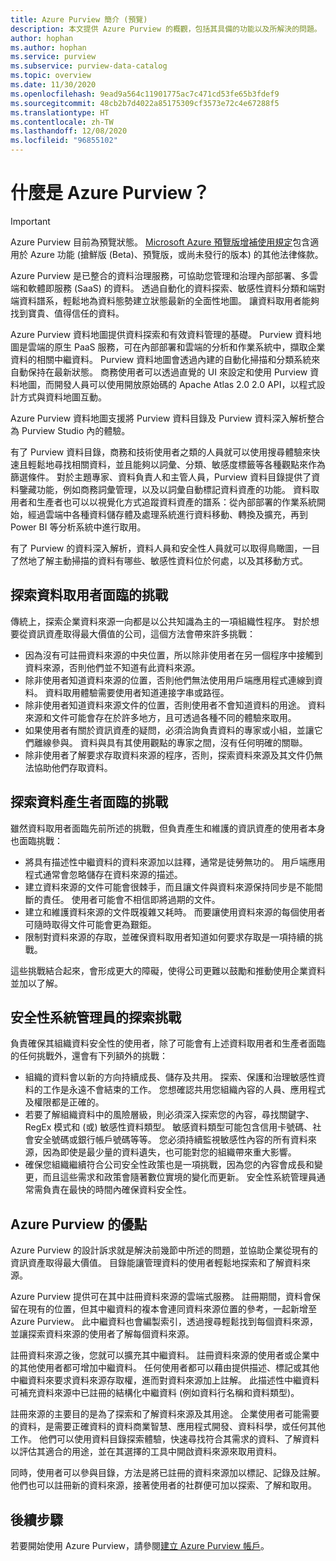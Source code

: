 ```yaml
---
title: Azure Purview 簡介 (預覽)
description: 本文提供 Azure Purview 的概觀，包括其具備的功能以及所解決的問題。 Azure Purview 可讓任何使用者註冊、探索、了解及取用資料來源。
author: hophan
ms.author: hophan
ms.service: purview
ms.subservice: purview-data-catalog
ms.topic: overview
ms.date: 11/30/2020
ms.openlocfilehash: 9ead9a564c11901775ac7c471cd53fe65b3fdef9
ms.sourcegitcommit: 48cb2b7d4022a85175309cf3573e72c4e67288f5
ms.translationtype: HT
ms.contentlocale: zh-TW
ms.lasthandoff: 12/08/2020
ms.locfileid: "96855102"
---
```

# <a name="what-is-azure-purview"></a>什麼是 Azure Purview？

> [!IMPORTANT]
> Azure Purview 目前為預覽狀態。 [Microsoft Azure 預覽版增補使用規定](https://azure.microsoft.com/support/legal/preview-supplemental-terms/)包含適用於 Azure 功能 (搶鮮版 (Beta)、預覽版，或尚未發行的版本) 的其他法律條款。

Azure Purview 是已整合的資料治理服務，可協助您管理和治理內部部署、多雲端和軟體即服務 (SaaS) 的資料。 透過自動化的資料探索、敏感性資料分類和端對端資料譜系，輕鬆地為資料態勢建立狀態最新的全面性地圖。 讓資料取用者能夠找到寶貴、值得信任的資料。

Azure Purview 資料地圖提供資料探索和有效資料管理的基礎。 Purview 資料地圖是雲端的原生 PaaS 服務，可在內部部署和雲端的分析和作業系統中，擷取企業資料的相關中繼資料。 Purview 資料地圖會透過內建的自動化掃描和分類系統來自動保持在最新狀態。 商務使用者可以透過直覺的 UI 來設定和使用 Purview 資料地圖，而開發人員可以使用開放原始碼的 Apache Atlas 2.0 2.0 API，以程式設計方式與資料地圖互動。

Azure Purview 資料地圖支援將 Purview 資料目錄及 Purview 資料深入解析整合為 Purview Studio 內的體驗。
 
有了 Purview 資料目錄，商務和技術使用者之類的人員就可以使用搜尋體驗來快速且輕鬆地尋找相關資料，並且能夠以詞彙、分類、敏感度標籤等各種觀點來作為篩選條件。 對於主題專家、資料負責人和主管人員，Purview 資料目錄提供了資料鑒藏功能，例如商務詞彙管理，以及以詞彙自動標記資料資產的功能。 資料取用者和生產者也可以以視覺化方式追蹤資料資產的譜系：從內部部署的作業系統開始，經過雲端中各種資料儲存體及處理系統進行資料移動、轉換及擴充，再到 Power BI 等分析系統中進行取用。

有了 Purview 的資料深入解析，資料人員和安全性人員就可以取得鳥瞰圖，一目了然地了解主動掃描的資料有哪些、敏感性資料位於何處，以及其移動方式。

## <a name="discovery-challenges-for-data-consumers"></a>探索資料取用者面臨的挑戰

傳統上，探索企業資料來源一向都是以公共知識為主的一項組織性程序。 對於想要從資訊資產取得最大價值的公司，這個方法會帶來許多挑戰：

* 因為沒有可註冊資料來源的中央位置，所以除非使用者在另一個程序中接觸到資料來源，否則他們並不知道有此資料來源。
* 除非使用者知道資料來源的位置，否則他們無法使用用戶端應用程式連線到資料。 資料取用體驗需要使用者知道連接字串或路徑。
* 除非使用者知道資料來源文件的位置，否則使用者不會知道資料的用途。 資料來源和文件可能會存在於許多地方，且可透過各種不同的體驗來取用。
* 如果使用者有關於資訊資產的疑問，必須洽詢負責資料的專家或小組，並讓它們離線參與。 資料與具有其使用觀點的專家之間，沒有任何明確的關聯。
* 除非使用者了解要求存取資料來源的程序，否則，探索資料來源及其文件仍無法協助他們存取資料。

## <a name="discovery-challenges-for-data-producers"></a>探索資料產生者面臨的挑戰

雖然資料取用者面臨先前所述的挑戰，但負責產生和維護的資訊資產的使用者本身也面臨挑戰：

* 將具有描述性中繼資料的資料來源加以註釋，通常是徒勞無功的。 用戶端應用程式通常會忽略儲存在資料來源的描述。
* 建立資料來源的文件可能會很棘手，而且讓文件與資料來源保持同步是不能間斷的責任。 使用者可能會不相信即將過期的文件。
* 建立和維護資料來源的文件既複雜又耗時。 而要讓使用資料來源的每個使用者可隨時取得文件可能會更為艱鉅。
* 限制對資料來源的存取，並確保資料取用者知道如何要求存取是一項持續的挑戰。

這些挑戰結合起來，會形成更大的障礙，使得公司更難以鼓勵和推動使用企業資料並加以了解。

## <a name="discovery-challenges-for-security-administrators"></a>安全性系統管理員的探索挑戰

負責確保其組織資料安全性的使用者，除了可能會有上述資料取用者和生產者面臨的任何挑戰外，還會有下列額外的挑戰：

* 組織的資料會以新的方向持續成長、儲存及共用。 探索、保護和治理敏感性資料的工作是永遠不會結束的工作。 您想確認共用您組織內容的人員、應用程式及權限都是正確的。
* 若要了解組織資料中的風險層級，則必須深入探索您的內容，尋找關鍵字、RegEx 模式和 (或) 敏感性資料類型。 敏感資料類型可能包含信用卡號碼、社會安全號碼或銀行帳戶號碼等等。 您必須持續監視敏感性內容的所有資料來源，因為即使是最少量的資料遺失，也可能對您的組織帶來重大影響。
* 確保您組織繼續符合公司安全性政策也是一項挑戰，因為您的內容會成長和變更，而且這些需求和政策會隨著數位實境的變化而更新。 安全性系統管理員通常需負責在最快的時間內確保資料安全性。

## <a name="azure-purview-advantages"></a>Azure Purview 的優點

Azure Purview 的設計訴求就是解決前幾節中所述的問題，並協助企業從現有的資訊資產取得最大價值。 目錄能讓管理資料的使用者輕鬆地探索和了解資料來源。

Azure Purview 提供可在其中註冊資料來源的雲端式服務。 註冊期間，資料會保留在現有的位置，但其中繼資料的複本會連同資料來源位置的參考，一起新增至 Azure Purview。 此中繼資料也會編製索引，透過搜尋輕鬆找到每個資料來源，並讓探索資料來源的使用者了解每個資料來源。

註冊資料來源之後，您就可以擴充其中繼資料。 註冊資料來源的使用者或企業中的其他使用者都可增加中繼資料。 任何使用者都可以藉由提供描述、標記或其他中繼資料來要求資料來源存取權，進而對資料來源加上註解。 此描述性中繼資料可補充資料來源中已註冊的結構化中繼資料 (例如資料行名稱和資料類型)。

註冊來源的主要目的是為了探索和了解資料來源及其用途。 企業使用者可能需要的資料，是需要正確資料的資料商業智慧、應用程式開發、資料科學，或任何其他工作。 他們可以使用資料目錄探索體驗，快速尋找符合其需求的資料、了解資料以評估其適合的用途，並在其選擇的工具中開啟資料來源來取用資料。

同時，使用者可以參與目錄，方法是將已註冊的資料來源加以標記、記錄及註解。 他們也可以註冊新的資料來源，接著使用者的社群便可加以探索、了解和取用。

## <a name="next-steps"></a>後續步驟

若要開始使用 Azure Purview，請參閱[建立 Azure Purview 帳戶](create-catalog-portal.md)。
